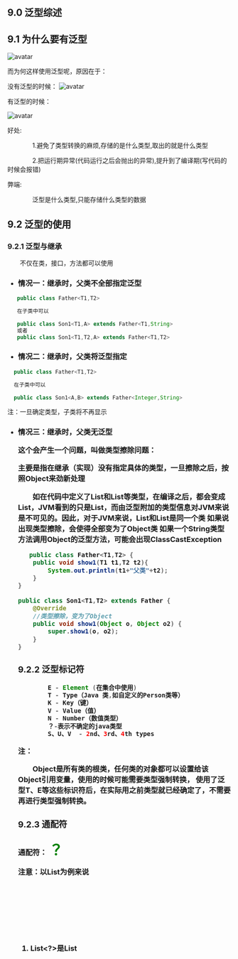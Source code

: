 

## 9.0 泛型综述



## 9.1 为什么要有泛型

![avatar](./assets/8-1.jpg)

而为何这样使用泛型呢，原因在于：

没有泛型的时候：
![avatar](./assets/8-2.jpg)

有泛型的时候：

![avatar](./assets/8-3.jpg)

好处: 

&emsp;&emsp;&emsp;&emsp;1.避免了类型转换的麻烦,存储的是什么类型,取出的就是什么类型

&emsp;&emsp;&emsp;&emsp;2.把运行期异常(代码运行之后会抛出的异常),提升到了编译期(写代码的时候会报错)

弊端:    

&emsp;&emsp;&emsp;&emsp;泛型是什么类型,只能存储什么类型的数据


## 9.2 泛型的使用

### 9.2.1 泛型与继承

&emsp;&emsp;不仅在类，接口，方法都可以使用

* <h3>情况一：继承时，父类不全部指定泛型
   
```java
   public class Father<T1,T2>

   在子类中可以

   public class Son1<T1,A> extends Father<T1,String>
   或者
   public class Son1<T1,T2,A> extends Father<T1,T2>
```
  
* <h3>情况二：继承时，父类将泛型指定

 ```java
   public class Father<T1,T2>

   在子类中可以

   public class Son1<A,B> extends Father<Integer,String>
``` 
注：一旦确定类型，子类将不再显示

* <h3>情况三：继承时，父类无泛型

   这个会产生一个问题，叫做类型擦除问题：

   主要是指在继承（实现）没有指定具体的类型，一旦擦除之后，按照Object来劲新处理
   
   &emsp;&emsp;如在代码中定义了List<Object>和List<String>等类型，在编译之后，都会变成List，JVM看到的只是List，而由泛型附加的类型信息对JVM来说是不可见的。因此，对于JVM来说，List<Object>和List<String>是同一个类
   如果说出现类型擦除，会使得全部变为了Object类
   如果一个String类型方法调用Object的泛型方法，可能会出现ClassCastException

```java
   public class Father<T1,T2> {
    public void show1(T1 t1,T2 t2){
        System.out.println(t1+"父类"+t2);
    }
}

public class Son1<T1,T2> extends Father {
    @Override
    //类型擦除，变为了Object
    public void show1(Object o, Object o2) {
        super.show1(o, o2);
    }
}
```
### 9.2.2 泛型标记符

```java
        E - Element (在集合中使用)
        T - Type（Java 类,如自定义的Person类等）
        K - Key（键）
        V - Value（值）
        N - Number（数值类型）
        ？-表示不确定的java类型
        S、U、V  - 2nd、3rd、4th types
```
注：

&emsp;&emsp;Object是所有类的根类，任何类的对象都可以设置给该Object引用变量，使用的时候可能需要类型强制转换，
使用了泛型T、E等这些标识符后，在实际用之前类型就已经确定了，不需要再进行类型强制转换。

### 9.2.3 通配符

通配符： <font color=green size="6">？</font>

注意：以List为例来说

1. List<?>是List<Object>和List<String>等等所有确定类型的父类
2. 读取List<?>的对象永远是安全的，写入list中的元素不行，我们不知道这个元素的类型是什么，但是null例外

![avatar](./assets/8-4.jpg)

那么们对于有限制的通配符，主要是分为了两类：

* <? extends Number>只允许泛型为Number及Number子类的引用调用
* <? super Number>只允许泛型为Number及Number父类的引用调用


### 9.2.4 自定义泛型

自定义泛型主要是可以在内部使用这个泛型

* 自定义泛型类
* 自定义泛型接口
* 自定义泛型方法

#### 9.2.4.1 定义和使用泛型的类
修饰符 class 类名<代表泛型的变量> { }  <font color=red>在使用时需要确定泛型的类型</font>

```java
public class Generic<T> {
    private T name;
    public Generic(T name){
       this.name=name;
    }
    public Generic() { }
    public T getName() {
        return name;
    }
    public void setName(T name) {
        this.name = name;
    }
    @Override
    public String toString() {
        return "Generic{" +
                "name=" + name +
                '}';
    }
}

public class Test {
    public static void main(String[] args) {
        Generic<String> g1 = new Generic<String>();
        g1.setName("12");
        String name = g1.getName();
        System.out.println(name);
    }
}
```
注：

1. 在创建实例的时候，一旦确定泛型，那么setName()也就可以确定

#### 9.2.4.2 定义和使用泛型的方法
定义含有泛型的方法:泛型定义在方法的修饰符和返回值类型之间

```java
    格式:
        修饰符 <泛型> 返回值类型 方法名(参数列表(使用泛型)){
            方法体;
        }
    含有泛型的方法,在调用方法的时候确定泛型的数据类型
    传递什么类型的参数,泛型就是什么类型
``` 

```java
public class GenericMethod {
    public <T> T method(T name){
        return name;
    }
    public static <T> void method1(T name){
        System.out.println(name);
    }
}

public class Test {
    public static void main(String[] args) {
        GenericMethod gm = new GenericMethod();
        //一旦通过这个确定泛型，那么最后也可以确定泛型
        Integer method = gm.method(45);
        String fanxing = gm.method("fanxing");
    }
}
```

#### 9.2.4.3 定义和使用泛型接口

* 定义类时确定泛型的类型

```java 
定义接口类
    public interface Iterator<E> {
        语句
    }
定义实现类
public class 实现类 implements 接口<泛型类型> {
        重写}
定义测试类
对实现类构建对象
``` 

```java
public interface DefinedG<T> {
    void method(T t);
}

public class DefinedGImpl implements DefinedG<String> {
    @Override
    public void method(String s) {
        System.out.println(s);
    }
}

public class Test {
    public static void main(String[] args) {
        DefinedGImpl d = new DefinedGImpl();
        d.method("wang");
    }
}

```

* 定义类时不确定泛型的类型

```java
定义接口类
    public interface Iterator<E> {
        语句
    }
定义实现类
    public class 实现类<E> implements 接口<E> {
        重写}
定义测试类
对实现类构建对象(注意，在创建对象的时候一定要确定泛型的类型 

``` 

```java

public interface UnDefinedG<T> {
    void method(T t);
}

public class UnDefinedGImpel<T> implements UnDefinedG<T>{
    @Override
    public void method(T t) {
        System.out.println(t);
    }
}

public class Test01 {
    public static void main(String[] args) {
        UnDefinedGImpel<Integer> um = new UnDefinedGImpel<>();
        um.method(123);
    }
}

```

### 9.2.5 List与原始List的区别

* List<Object> 与 List 原始类型之间的区别？

&emsp;&emsp;原始类型和带泛型参数类型 <Object> 之间的主要区别是在编译时编译器不会对原始类型进行类型安全检查，却会对带参数的类型进行检查，通过使用 Object 作为类型可以告知编译器该方法可以接受任何类型的对象（比如 String 或 Integer）。但却不能把 List<String> 传递给接受 List<Object> 的方法，因为会产生编译错误。

* List<Object> 与 List<?> 类型之间的区别？

&emsp;&emsp; List<?> 是一个未知类型的 List，而 List<Object> 其实是任意类型的 List，我们可以把 List<String>、List<Integer> 赋值给 List<?>，却不能把 List<String> 赋值给 List<Object>。譬如：

![avatar](./assets/8-5.jpg)
 
* List<? extends T>和List <? super T>之间有什么区别？

（有时面试官会用这个问题来评估你对泛型的理解，而不是直接问你什么是限定通配符和非限定通配符）

这两个 List 的声明都是限定通配符的例子，List<? extends T> 可以接受任何继承自 T 的类型的 List，而 List<? super T> 可以接受任何 T 的父类构成的 List。例如 List<? extends Number> 可以接受 List<Integer> 或 List<Float>。Java 容器类的实现中有很多这种用法如Collections

*  <T extends E> 和 <? extends E> 有什么区别？

它们用的地方不一样，
<T extends E> 定义类型参数，声明一个类型参数 T，可放在泛型类定义中类口/接口后面、泛型方法返回值前面。 
<? extends E> 实例化类型参数，用于实例化泛型变量中的类型参数，只是这个具体类型是未知的， 
public void addAll(Bean<? extends E> c)
public <T extends  E> void addAll(Bean<T> c)

* List<String> 与 List<Object> 的关系和区别？

这两个东西没有关系只有区别。
因为也许很多人认为 String 是 Object 的子类，所以 List<String> 应当可以用在需要 List<Object> 的地方，但是事实并非如此，泛型类型之间不具备泛型参数类型的继承关系，所以 List<String> 和 List<Object> 没有关系，无法转换。


